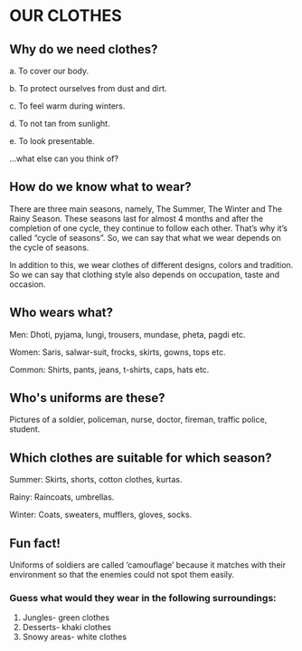 # OUR CLOTHES
## Why do we need clothes?

a. To cover our body.

b. To protect ourselves from dust and dirt.

c. To feel warm during winters.

d. To not tan from sunlight.

e. To look presentable.

...what else can you think of?
    
## How do we know what to wear?

There are three main seasons, namely, The Summer, The Winter and The Rainy Season. These seasons last for almost 4 months and after the completion of one cycle, they continue to follow each other. That’s why it’s called “cycle of seasons”.
So, we can say that what we wear depends on the cycle of seasons.

In addition to this, we wear clothes of different designs, colors and tradition. So we can say that clothing style also depends on occupation, taste and occasion. 

## Who wears what?

Men: Dhoti, pyjama, lungi, trousers, mundase, pheta, pagdi etc.

Women: Saris, salwar-suit, frocks, skirts, gowns, tops etc.

Common: Shirts, pants, jeans, t-shirts, caps, hats etc.

## Who's uniforms are these?

Pictures of a soldier, policeman, nurse, doctor, fireman, traffic police, student.

## Which clothes are suitable for which season?

Summer: Skirts, shorts, cotton clothes, kurtas.

Rainy: Raincoats, umbrellas.

Winter: Coats, sweaters, mufflers, gloves, socks.

## Fun fact!

Uniforms of soldiers are called ‘camouflage’ because it matches with their environment so that the enemies could not spot them easily.

### Guess what would they wear in the following surroundings:

1.	Jungles- green clothes
2.	Desserts- khaki clothes
3.	Snowy areas- white clothes
